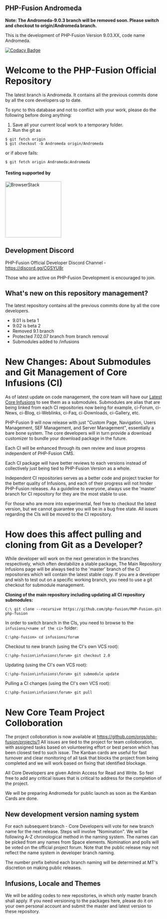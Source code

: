 PHP-Fusion Andromeda
---
**Note: The Andromeda-9.0.3 branch will be removed soon. Please switch and checkout to origin/Andromeda branch.**

This is the development of PHP-Fusion Version 9.03.XX, code name Andromeda.

[![Codacy Badge](https://api.codacy.com/project/badge/Grade/3702a8fcb1214628bc7c721340d775d8)](https://www.codacy.com/app/FrederickChan/PHP-Fusion?utm_source=github.com&amp;utm_medium=referral&amp;utm_content=php-fusion/PHP-Fusion&amp;utm_campaign=Badge_Grade)

Welcome to the PHP-Fusion Official Repository
====
The latest branch is Andromeda. It contains all the previous commits done by all the core developers up to date.


To sync to this database and not to conflict with your work, please do the following before doing anything:

  1. Save all your current local work to a temporary folder.
  2. Run the git as
  ````
  $ git fetch origin
  $ git checkout -b Andromeda origin/Andromeda
  ````
  or if above fails:
  ````
  $ git fetch origin Andromeda:Andromeda
  ````

#### Testing supported by

<a href="https://www.browserstack.com/" target="_blank"><img width="180px" src="https://www.php-fusion.co.uk/images/logos/Browserstack-logo.svg" alt="BrowserStack"/></a>

Development Discord
---
PHP-Fusion Official Developer Discord Channel - https://discord.gg/CGSYU8r

Those who are active on PHP-Fusion Development is encouraged to join.

What's new on this repository management?
---
The latest repository contains all the previous commits done by all the core developers.
- 9.01 is beta 1
- 9.02 is beta 2
- Removed 9.1 branch
- Protected 7.02.07 branch from branch removal
- Submodules added to /infusions

New Changes: About Submodules and Git Management of Core Infusions (CI)
===
As of latest update on code management, the core team will have our <a href='https://github.com/php-fusion/PHP-Fusion/tree/Andromeda/infusions'>Latest Core Infusions</a> to see them as a submodules. Submodules are alias that are being linked from each CI repositories now being for example,
ci-Forum, ci-News, ci-Blog, ci-Weblinks, ci-Faq, ci-Downloads, ci-Gallery, etc.

PHP-Fusion 9 will now release with just "Custom Page, Navigation, Users Management, SEF Management, and Server Management", essentially a bare bone system.
The core developers will in turn provide a download customizer to bundle your download package in the future.

Each CI will be enhanced through its own review and issue progress independent of PHP-Fusion CMS.

Each CI package will have better reviews to each versions instead of collectively just being tied to PHP-Fusion Version as a whole.

Independent CI repositories serves as a better code and project tracker for the better quality of Infusions, and each of their progress will not hinder PHP-Fusion releases. As a guideline to everyone, always use the 'master' branch for CI repository for they are the most stable to use.

For those who are more into experimental, feel free to checkout the latest version, but we cannot guarantee you will be in a bug free state. All issues regarding the CIs will be moved to the CI repository.

How does this affect pulling and cloning from Git as a Developer?
===
While developer will work on the next generation in the branches respectively, which often destabilize a stable package, The Main Repository Infusions page will be always tied to the 'master' branch of the CI repositories which will contain the latest stable copy.
If you are a developer and wish to test out on a specific working branch, you need to use a git checkout for submodule management.

**Cloning of the main repository including updating all CI repository submodules:**
````git
C:\ git clone --recursive https://github.com/php-fusion/PHP-Fusion.git php-fusion
````
In order to switch branch in the CIs, you need to browse to the `infusions/<name of the ci>` folder:
````git
C:\php-fusion> cd infusions/forum
````
Checkout to new branch (using the CI's own VCS root):
````git
C:\php-fusion\infusions\forum> git checkout 2.0
````
Updating (using the CI's own VCS root):
````git
C:\php-fusion\infusions\forum> git submodule update
````
Pulling a CI changes (using the CI's own VCS root):
````git
C:\php-fusion\infusions\forum> git pull
````

New Core Team Project Colloboration
====
The project colloboration is now available at https://github.com/orgs/php-fusion/projects/1
All issues are tied to the project for team colloboration, with assigned tasks based on volunteering effort or best person which has been closest tied to such issue. The Kanban cards are useful for fast turnover and clear monitoring of all task that blocks the project from being completed and we will work based on fixing that identified blockage.

All Core Developers are given Admin Access for Read and Write. So feel free to add any critical issues that is critical to address for the completion of the project.

We will be preparing Andromeda for public launch as soon as the Kanban Cards are done.

New development version naming system
---
For each subsequent branch - Core Developers will vote for new branch name for the next release.
Steps will involve "Nomination". We will be following A-Z chronological method in the naming system.
The names can be picked from any names from Space elements. Nomination and polls will be voted on the official project forum.
Note that the public release may not reflect the name system in developer branch naming.

The number prefix behind each branch naming will be determined at MT's discretion on making public releases.

Infusions, Locale and Themes
---
We will be adding codes to new repositories, in which only master branch shall apply. If you need versioning to the packages here, please do it on your own personal account and submit the master and latest version to these repository.

